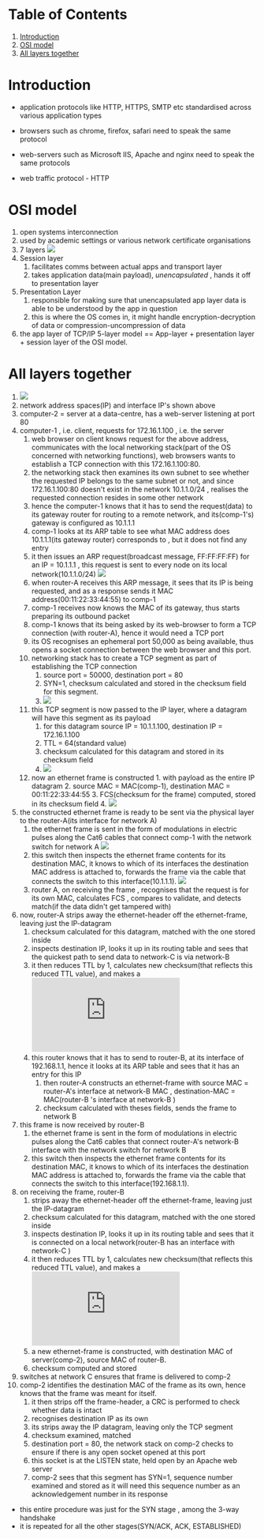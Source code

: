 # Table of Contents

1. [Introduction](#intro)
2. [OSI model](#osi)
3. [All layers together](#all-layers)





# Introduction<a name="intro"></a>

* application protocols like HTTP, HTTPS, SMTP etc standardised across various application types

* browsers such as chrome, firefox, safari need to speak the same protocol
* web-servers such as Microsoft IIS, Apache and nginx  need to speak the same protocols
* web traffic protocol - HTTP



# OSI model<a name="osi"></a>

1. open systems interconnection
2. used by academic settings or various network certificate organisations
3. 7 layers
   <img src="images/osi.png"/>
4. Session layer
   1. facilitates comms between actual apps and transport layer
   2. takes application data(main payload), *unencapsulated* , hands it off to presentation layer
5. Presentation Layer
   1. responsible for making sure that unencapsulated app layer data is able to be understood by the app in question
   2. this is where the OS comes in, it might handle encryption-decryption of data or compression-uncompression of data
6. the app layer of TCP/IP 5-layer model == App-layer + presentation layer + session layer of the OSI  model.



# All layers together<a name="all-layers"></a>

1. <img src="images/all.png" />
2. network address spaces(IP) and interface IP's shown above
3. computer-2 = server at a data-centre, has a web-server listening at port 80
4. computer-1 , i.e. client, requests for 172.16.1.100 , i.e. the server
   1. web browser on client knows request for the above address, communicates with the local networking stack(part of the OS concerned with networking functions), web browsers wants to establish a TCP connection with this 172.16.1.100:80.
   2. the networking stack then examines its own subnet to see whether the requested IP belongs to the same subnet or not, and since 172.16.1.100:80 doesn't exist in the network 10.1.1.0/24 ,  realises the requested connection resides in some other network 
   3. hence the computer-1 knows that it has to send the request(data) to its gateway router for routing to a remote network, and its(comp-1's) gateway is configured as 10.1.1.1
   4. comp-1 looks at its ARP table to see what MAC address does 10.1.1.1(its gateway router) corresponds to , but it does not find any entry
   5. it then issues an ARP request(broadcast message, FF:FF:FF:FF) for an IP = 10.1.1.1 , this request is sent to every node on its local network(10.1.1.0/24)
      <img src="images/arp.png"/>
   6. when router-A receives this ARP message, it sees that its IP is being requested, and as a response sends it MAC address(00:11:22:33:44:55) to comp-1
   7. comp-1 receives now knows the MAC of its gateway, thus starts preparing its outbound packet
   8. comp-1 knows that its being asked by its web-browser to form a TCP connection (with router-A), hence it would need a TCP port 
   9. its OS recognises an ephemeral port 50,000 as being available, thus opens a socket connection between the web browser and this port. 
   10. networking stack has to create a TCP segment as part of establishing the TCP connection
       1. source port = 50000, destination port = 80
       2. SYN=1, checksum calculated and stored in the checksum field for this segment.
       3. <img src="images/tcp.png"/>
   11. this TCP segment is now passed to the IP layer, where a datagram will have this segment as its payload
       1. for this datagram source IP = 10.1.1.100,  destination IP = 172.16.1.100
       2. TTL = 64(standard value)
       3. checksum calculated for this datagram and stored in its checksum field
       4. <img src="images/ip-datagram.png"/>
   12.  now an ethernet frame is constructed
       1. with payload as the entire IP datagram
       2. source MAC = MAC(comp-1), destination MAC = 00:11:22:33:44:55
       3. FCS(checksum for the frame) computed, stored in its checksum field
       4. <img src="images/frame-1.png"/>
5. the constructed ethernet frame is ready to be sent via the physical layer to the router-A(its interface for network A)
   1. the ethernet frame is sent in the form of modulations in electric pulses along the Cat6 cables that connect comp-1 with the network switch for network A
      <img src="images/1tonetA.png" />
   2. this switch then inspects the ethernet frame contents for its destination MAC, it knows to which of its interfaces the destination MAC address is attached to, forwards the frame via the cable that connects the switch to this interface(10.1.1.1). 
      <img src="images/switch-A.png"/>
   3. router A, on receiving the frame , recognises that the request is for its own MAC, calculates FCS , compares to validate, and detects match(if the data didn't get tampered with)
6. now, router-A strips away the ethernet-header off the ethernet-frame, leaving just the IP-datagram
   1. checksum calculated for this datagram, matched with the one stored inside
   2. inspects destination IP, looks it up in its routing table and sees that the quickest path to send data to network-C is via network-B 
   3. it then reduces TTL by 1, calculates new checksum(that reflects this reduced TTL value), and makes a  ![equation](https://latex.codecogs.com/gif.latex?%7B%5Ccolor%7BRed%7D%20%5Ctextrm%7Bnew%20datagram%7D%7D) 
   4. this router knows that it has to send to router-B, at its interface of 192.168.1.1, hence it looks at its ARP table and sees that it has an entry for this IP
      1. then router-A constructs an ethernet-frame with source MAC = router-A's interface at network-B MAC , destination-MAC = MAC(router-B 's interface at network-B )
      2. checksum calculated with theses fields, sends the frame to network B
7. this frame is now received by router-B
   1. the ethernet frame is sent in the form of modulations in electric pulses along the Cat6 cables that connect router-A's network-B interface with the network switch for network B
   2. this switch then inspects the ethernet frame contents for its destination MAC, it knows to which of its interfaces the destination MAC address is attached to, forwards the frame via the cable that connects the switch to this interface(192.168.1.1).
8. on receiving the frame, router-B
   1. strips away the ethernet-header off the ethernet-frame, leaving just the IP-datagram
   2. checksum calculated for this datagram, matched with the one stored inside
   3. inspects destination IP, looks it up in its routing table and sees that it is connected on a local network(router-B has an interface with network-C ) 
   4. it then reduces TTL by 1, calculates new checksum(that reflects this reduced TTL value), and makes a  ![equation](https://latex.codecogs.com/gif.latex?%7B%5Ccolor%7BRed%7D%20%5Ctextrm%7Bnew%20datagram%7D%7D) 
   5. a new ethernet-frame is constructed, with destination MAC of server(comp-2), source MAC of router-B.
   6. checksum computed and stored
9. switches at network C ensures that frame is delivered to comp-2
10. comp-2 identifies the destination MAC of the frame as its own, hence knows that the frame was meant for itself.
    1. it then strips off the frame-header, a CRC is performed to check whether data is intact
    2. recognises destination IP as its own
    3. its strips away the IP datagram, leaving only the TCP segment
    4. checksum examined, matched
    5.  destination port = 80, the network stack on comp-2 checks to ensure if there is any open socket opened at this port 
    6. this socket is at the LISTEN state, held open by an Apache web server
    7. comp-2 sees that this segment has SYN=1, sequence number examined and stored as it will need this sequence number as an acknowledgement number in its response



* this entire procedure was just for the SYN stage , among the 3-way handshake
* it is repeated for all the other stages(SYN/ACK, ACK, ESTABLISHED)